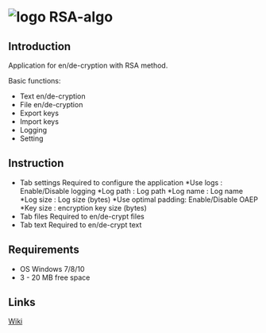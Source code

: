 # ![logo](http://s32.postimg.org/ga6dwr6fl/icon.png) RSA-algo

## Introduction
Application for en/de-cryption with RSA method.

Basic functions:
* Text en/de-cryption
* File en/de-cryption
* Export keys
* Import keys
* Logging
* Setting

## Instruction
- Tab settings
Required to configure the application
*Use logs : Enable/Disable logging
*Log path : Log path
*Log name : Log name
*Log size : Log size (bytes)
*Use optimal padding: Enable/Disable OAEP
*Key size : encryption key size (bytes)
- Tab files
Required to en/de-crypt files
- Tab text
Required to en/de-crypt text

## Requirements
* OS Windows 7/8/10
* 3 - 20 MB free space

## Links

[Wiki](https://simple.wikipedia.org/wiki/RSA_(algorithm))